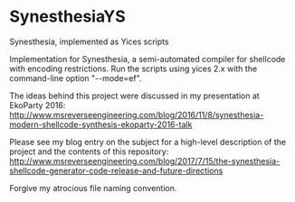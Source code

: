 # SynesthesiaYS
Synesthesia, implemented as Yices scripts

Implementation for Synesthesia, a semi-automated compiler for shellcode with encoding restrictions. Run the scripts using yices 2.x with the command-line option "--mode=ef".

The ideas behind this project were discussed in my presentation at EkoParty 2016: http://www.msreverseengineering.com/blog/2016/11/8/synesthesia-modern-shellcode-synthesis-ekoparty-2016-talk

Please see my blog entry on the subject for a high-level description of the project and the contents of this repository: http://www.msreverseengineering.com/blog/2017/7/15/the-synesthesia-shellcode-generator-code-release-and-future-directions

Forgive my atrocious file naming convention.

